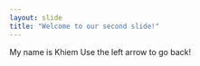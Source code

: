 ```yaml
---
layout: slide
title: "Welcome to our second slide!"
---
```

My name is Khiem
Use the left arrow to go back!
